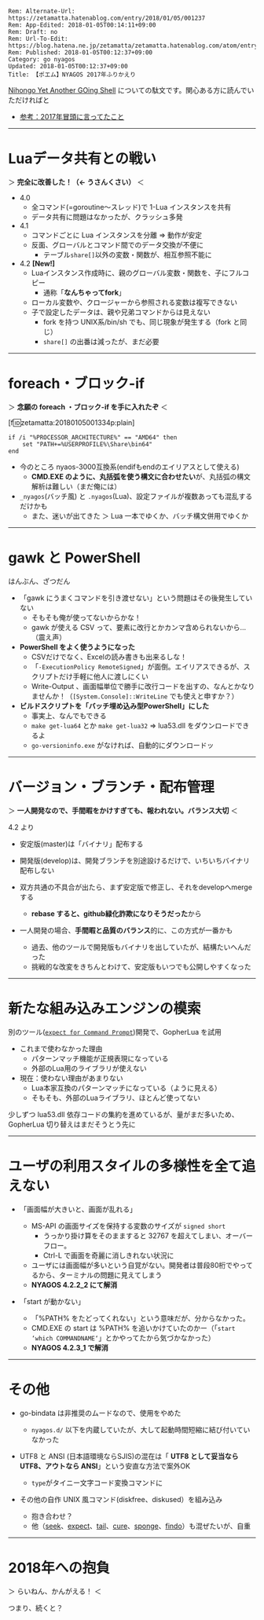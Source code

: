```header
Rem: Alternate-Url: https://zetamatta.hatenablog.com/entry/2018/01/05/001237
Rem: App-Edited: 2018-01-05T00:14:11+09:00
Rem: Draft: no
Rem: Url-To-Edit: https://blog.hatena.ne.jp/zetamatta/zetamatta.hatenablog.com/atom/entry/8599973812333392696
Rem: Published: 2018-01-05T00:12:37+09:00
Category: go nyagos
Updated: 2018-01-05T00:12:37+09:00
Title: 【ポエム】NYAGOS 2017年ふりかえり
```
[Nihongo Yet Another GOing Shell](https://github.com/zetamatta/nyagos) についての駄文です。関心ある方に読んでいただければと

* [参考：2017年冒頭に言ってたこと](https://qiita.com/zetamatta/items/3e83c7bfdfbe7fcc92b5)

----------

Luaデータ共有との戦い
=====================

＞ **完全に改善した！（← うさんくさい）** ＜

* 4.0
     * 全コマンド(=goroutine～スレッド)で 1-Lua インスタンスを共有
     * データ共有に問題はなかったが、クラッシュ多発
* 4.1
     * コマンドごとに Lua インスタンスを分離 ⇒ 動作が安定
     * 反面、グローバルとコマンド間でのデータ交換が不便に
         * テーブル`share[]`以外の変数・関数が、相互参照不能に
* 4.2 **[New!]**
     * Luaインスタンス作成時に、親のグローバル変数・関数を、子にフルコピー
         * 通称「**なんちゃってfork**」
     * ローカル変数や、クロージャーから参照される変数は複写できない
     * 子で設定したデータは、親や兄弟コマンドからは見えない
         * fork を持つ UNIX系/bin/sh でも、同じ現象が発生する（fork と同じ）
         * `share[]` の出番は減ったが、まだ必要

-------

foreach・ブロック-if
====================

＞ **念願の foreach ・ブロック-if を手に入れたぞ** ＜

[f:id:zetamatta:20180105001334p:plain]

```
if /i "%PROCESSOR_ARCHITECTURE%" == "AMD64" then
    set "PATH+=%USERPROFILE%\Share\bin64"
end
```

* 今のところ nyaos-3000互換系(endifもendのエイリアスとして使える)
    * **CMD.EXE のように、丸括弧を使う構文に合わせたい**が、丸括弧の構文解析は難しい（まだ俺には）
* `_nyagos`(バッチ風) と `.nyagos`(Lua)、設定ファイルが複数あっても混乱するだけかも
    * また、迷いが出てきた ＞ Lua 一本でゆくか、バッチ構文併用でゆくか

--------

gawk と PowerShell
===============
はんぶん、ざつだん

* 「gawk にうまくコマンドを引き渡せない」という問題はその後発生していない
     * そもそも俺が使ってないからかな！
     * gawk が使える CSV って、要素に改行とかカンマ含められないから…（震え声）
* **PowerShell をよく使うようになった**
     * CSVだけでなく、Excelの読み書きも出来るしな！
     * 「`-ExecutionPolicy RemoteSigned`」が面倒。エイリアスできるが、スクリプトだけ手軽に他人に渡しにくい
     * Write-Output 、画面幅単位で勝手に改行コードを出すの、なんとかなりませんか！（`[System.Console]::WriteLine` でも使えと申すか？）
* **ビルドスクリプトを「バッチ埋め込み型PowerShell」にした**
     * 事実上、なんでもできる
     * `make get-lua64` とか `make get-lua32` ⇒ lua53.dll をダウンロードできるよ
     * `go-versioninfo.exe` がなければ、自動的にダウンロードッ

---------

バージョン・ブランチ・配布管理
============================

＞ **一人開発なので、手間暇をかけすぎても、報われない。バランス大切** ＜

4.2 より

* 安定版(master)は「バイナリ」配布する
* 開発版(develop)は、開発ブランチを別途設けるだけで、いちいちバイナリ配布しない
* 双方共通の不具合が出たら、まず安定版で修正し、それをdevelopへmergeする
     * **rebase すると、github緑化詐欺になりそうだった**から
 
* 一人開発の場合、**手間暇と品質のバランス**的に、この方式が一番かも
     * 過去、他のツールで開発版もバイナリを出していたが、結構たいへんだった
     * 挑戦的な改変をきちんとわけて、安定版もいつでも公開しやすくなった

----

新たな組み込みエンジンの模索
==========================

別のツール([`expect for Command Prompt`](https://github.com/zetamatta/expect))開発で、GopherLua を試用

* これまで使わなかった理由
    * パターンマッチ機能が正規表現になっている
    * 外部のLua用のライブラリが使えない
* 現在：使わない理由があまりない
    * Lua本家互換のパターンマッチになっている（ように見える）
    * そもそも、外部のLuaライブラリ、ほとんど使ってない
 
少しずつ lua53.dll 依存コードの集約を進めているが、量がまだ多いため、GopherLua 切り替えはまだそうとう先に

-------

ユーザの利用スタイルの多様性を全て追えない
=======================================

* 「画面幅が大きいと、画面が乱れる」
     * MS-API の画面サイズを保持する変数のサイズが `signed short` 
         * うっかり掛け算をそのまますると 32767 を超えてしまい、オーバーフロー。
         * Ctrl-L で画面を奇麗に消しきれない状況に
     * ユーザには画面幅が多いという自覚がない。開発者は普段80桁でやってるから、ターミナルの問題に見えてしまう
     * **NYAGOS 4.2.2_2 にて解消**

* 「start が動かない」
     * 「%PATH% をたどってくれない」という意味だが、分からなかった。
     * CMD.EXE の start は %PATH% を追いかけていたのかー（「`start ‘which COMMANDNAME‘`」とかやってたから気づかなかった）
     * **NYAGOS 4.2.3_1 で解消**

----------

その他
======
* go-bindata は非推奨のムードなので、使用をやめた
    * `nyagos.d/` 以下を内蔵していたが、大して起動時間短縮に結び付いていなかった

* UTF8 と ANSI (日本語環境ならSJIS)の混在は「 **UTF8 として妥当ならUTF8、アウトなら ANSI**」という安直な方法で案外OK
    * `type`がタイニー文字コード変換コマンドに
* その他の自作 UNIX 風コマンド(diskfree、diskused）を組み込み
    * 抱き合わせ？
    * 他（[seek](https://github.com/zetamatta/seek)、[expect](https://github.com/zetamatta/expect)、[tail](https://github.com/zetamatta/tail)、[cure](https://github.com/zetamatta/cure)、[sponge](https://github.com/zetamatta/sponge)、[findo](https://github.com/zetamatta/findo)）も混ぜたいが、自重

-----

2018年への抱負
=============

＞ らいねん、かんがえる！ ＜

つまり、続くと？
